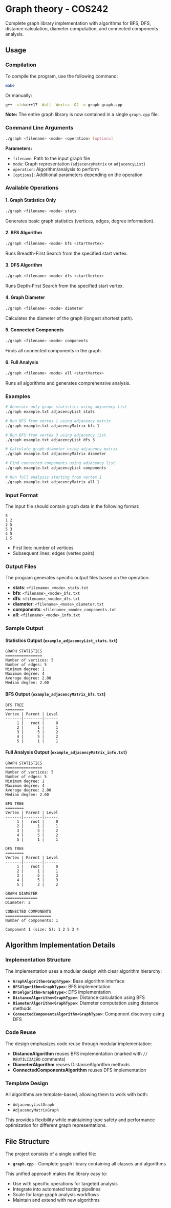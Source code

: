 # Graph theory - COS242

Complete graph library implementation with algorithms for BFS, DFS, distance calculation, diameter computation, and connected components analysis.

## Usage

### Compilation

To compile the program, use the following command:
```bash
make
```

Or manually:
```bash
g++ -std=c++17 -Wall -Wextra -O2 -o graph graph.cpp
```

**Note:** The entire graph library is now contained in a single `graph.cpp` file.

### Command Line Arguments

```bash
./graph <filename> <mode> <operation> [options]
```

**Parameters:**
- `filename`: Path to the input graph file
- `mode`: Graph representation (`adjacencyMatrix` or `adjacencyList`)
- `operation`: Algorithm/analysis to perform
- `[options]`: Additional parameters depending on the operation

### Available Operations

#### 1. Graph Statistics Only
```bash
./graph <filename> <mode> stats
```
Generates basic graph statistics (vertices, edges, degree information).

#### 2. BFS Algorithm
```bash
./graph <filename> <mode> bfs <startVertex>
```
Runs Breadth-First Search from the specified start vertex.

#### 3. DFS Algorithm
```bash
./graph <filename> <mode> dfs <startVertex>
```
Runs Depth-First Search from the specified start vertex.

#### 4. Graph Diameter
```bash
./graph <filename> <mode> diameter
```
Calculates the diameter of the graph (longest shortest path).

#### 5. Connected Components
```bash
./graph <filename> <mode> components
```
Finds all connected components in the graph.

#### 6. Full Analysis
```bash
./graph <filename> <mode> all <startVertex>
```
Runs all algorithms and generates comprehensive analysis.

### Examples

```bash
# Generate only graph statistics using adjacency list
./graph example.txt adjacencyList stats

# Run BFS from vertex 1 using adjacency matrix
./graph example.txt adjacencyMatrix bfs 1

# Run DFS from vertex 3 using adjacency list
./graph example.txt adjacencyList dfs 3

# Calculate graph diameter using adjacency matrix
./graph example.txt adjacencyMatrix diameter

# Find connected components using adjacency list
./graph example.txt adjacencyList components

# Run full analysis starting from vertex 1
./graph example.txt adjacencyMatrix all 1
```

### Input Format

The input file should contain graph data in the following format:

```
5
1 2
2 5
5 3
4 5
1 5
```

- First line: number of vertices
- Subsequent lines: edges (vertex pairs)

### Output Files

The program generates specific output files based on the operation:

- **stats**: `<filename>_<mode>_stats.txt`
- **bfs**: `<filename>_<mode>_bfs.txt`
- **dfs**: `<filename>_<mode>_dfs.txt`
- **diameter**: `<filename>_<mode>_diameter.txt`
- **components**: `<filename>_<mode>_components.txt`
- **all**: `<filename>_<mode>_info.txt`

### Sample Output

#### Statistics Output (`example_adjacencyList_stats.txt`)
```
GRAPH STATISTICS
================
Number of vertices: 5
Number of edges: 5
Minimum degree: 1
Maximum degree: 4
Average degree: 2.00
Median degree: 2.00
```

#### BFS Output (`example_adjacencyMatrix_bfs.txt`)
```
BFS TREE
========
Vertex | Parent | Level
-------|--------|------
     1 |   root |     0
     2 |      1 |     1
     3 |      5 |     2
     4 |      5 |     2
     5 |      1 |     1
```

#### Full Analysis Output (`example_adjacencyMatrix_info.txt`)
```
GRAPH STATISTICS
================
Number of vertices: 5
Number of edges: 5
Minimum degree: 1
Maximum degree: 4
Average degree: 2.00
Median degree: 2.00

BFS TREE
========
Vertex | Parent | Level
-------|--------|------
     1 |   root |     0
     2 |      1 |     1
     3 |      5 |     2
     4 |      5 |     2
     5 |      1 |     1

DFS TREE
========
Vertex | Parent | Level
-------|--------|------
     1 |   root |     0
     2 |      1 |     1
     3 |      5 |     3
     4 |      5 |     3
     5 |      2 |     2

GRAPH DIAMETER
==============
Diameter: 2

CONNECTED COMPONENTS
====================
Number of components: 1

Component 1 (size: 5): 1 2 5 3 4
```

## Algorithm Implementation Details

### Implementation Structure

The implementation uses a modular design with clear algorithm hierarchy:

- **`GraphAlgorithm<GraphType>`**: Base algorithm interface
- **`BFSAlgorithm<GraphType>`**: BFS implementation
- **`DFSAlgorithm<GraphType>`**: DFS implementation
- **`DistanceAlgorithm<GraphType>`**: Distance calculation using BFS
- **`DiameterAlgorithm<GraphType>`**: Diameter computation using distance methods
- **`ConnectedComponentsAlgorithm<GraphType>`**: Component discovery using DFS

### Code Reuse

The design emphasizes code reuse through modular implementation:
- **DistanceAlgorithm** reuses BFS implementation (marked with `// REUTILIZAÇÃO` comments)
- **DiameterAlgorithm** reuses DistanceAlgorithm methods
- **ConnectedComponentsAlgorithm** reuses DFS implementation

### Template Design

All algorithms are template-based, allowing them to work with both:
- `AdjacencyListGraph`
- `AdjacencyMatrixGraph`

This provides flexibility while maintaining type safety and performance optimization for different graph representations.

## File Structure

The project consists of a single unified file:
- **`graph.cpp`** - Complete graph library containing all classes and algorithms

This unified approach makes the library easy to:
- Use with specific operations for targeted analysis
- Integrate into automated testing pipelines
- Scale for large graph analysis workflows
- Maintain and extend with new algorithms